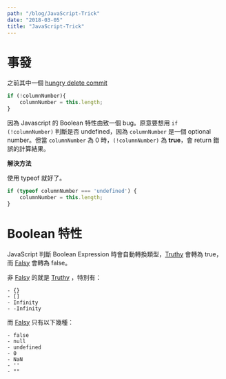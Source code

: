 ```yaml
---
path: "/blog/JavaScript-Trick"
date: "2018-03-05"
title: "JavaScript-Trick"
---
```


# 事發

之前其中一個 [hungry delete commit](https://github.com/Jasonlhy/VSCode-Hungry-Delete/commit/af8312a76acb73b236bf97fd414eb2ed820e54c9)

```javascript
if (!columnNumber){
    columnNumber = this.length;
}
```

因為 Javascript 的 Boolean 特性由致一個 bug。原意要想用 `if (!columnNumber)` 判斷是否 undefined，因為 `columnNumber` 是一個 optional number。但當 `columnNumber` 為 0 時，`(!columnNumber)` 為 **true**，會 return 錯誤的計算結果。

**解決方法**

使用 typeof 就好了。

```javascript
if (typeof columnNumber === 'undefined') {
    columnNumber = this.length;
}
```

# Boolean 特性

JavaScript 判斷 Boolean Expression 時會自動轉換類型，[Truthy](https://developer.mozilla.org/en-US/docs/Glossary/truthy) 會轉為 true，而 [Falsy](https://developer.mozilla.org/en-US/docs/Glossary/falsy) 會轉為 false。

非 [Falsy](https://developer.mozilla.org/en-US/docs/Glossary/falsy) 的就是 [Truthy](https://developer.mozilla.org/en-US/docs/Glossary/truthy) ，特別有：

```
- {}
- []
- Infinity
- -Infinity
```

而 [Falsy](https://developer.mozilla.org/en-US/docs/Glossary/falsy) 只有以下幾種：

```
- false
- null
- undefined
- 0
- NaN
- ''
- ""
```